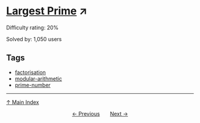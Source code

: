 # [Largest Prime](https://projecteuler.net/problem=659) ↗️

Difficulty rating: 20%

Solved by: 1,050 users
## Tags

- [factorisation](../tags/factorisation.md)
- [modular-arithmetic](../tags/modular-arithmetic.md)
- [prime-number](../tags/prime-number.md)



---

[↑ Main Index](../README.md)


<div align=center><a href='658.md'>← Previous</a> &nbsp;&nbsp; &nbsp;&nbsp;  <a href='660.md'>Next →</a></div>
